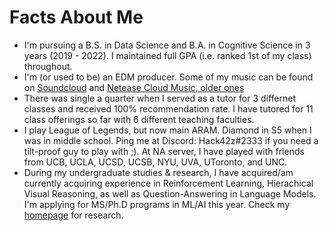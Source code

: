 # Facts About Me
* I'm pursuing a B.S. in Data Science and B.A. in Cognitive Science in 3 years (2019 - 2022). I maintained full GPA (i.e. ranked 1st of my class) throughout.
* I'm (or used to be) an EDM producer. Some of my music can be found on [Soundcloud](https://soundcloud.com/zirui-wang-468568731) and [Netease Cloud Music, older ones](https://music.163.com/#/user/home?id=79183168)
* There was single a quarter when I served as a tutor for 3 differnet classes and received 100% recommendation rate. I have tutored for 11 class offerings so far with 6 different teaching faculties.
* I play League of Legends, but now main ARAM. Diamond in S5 when I was in middle school. Ping me at Discord: Hack42z#2333 if you need a tilt-proof guy to play with ;). At NA server, I have played with friends from UCB, UCLA, UCSD, UCSB, NYU, UVA, UToronto, and UNC.
* During my undergraduate studies & research, I have acquired/am currently acquiring experience in Reinforcement Learning, Hierachical Visual Reasoning, as well as Question-Answering in Language Models. I'm applying for MS/Ph.D programs in ML/AI this year. Check my [homepage](ziruiw.net) for research.

